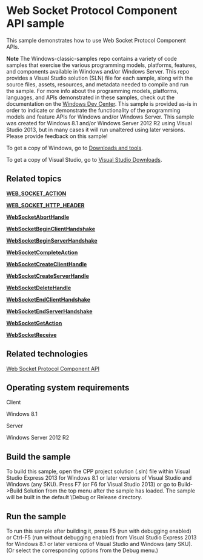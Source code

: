 Web Socket Protocol Component API sample
========================================

This sample demonstrates how to use Web Socket Protocol Component APIs.

**Note**  The Windows-classic-samples repo contains a variety of code samples that exercise the various programming models, platforms, features, and components available in Windows and/or Windows Server. This repo provides a Visual Studio solution (SLN) file for each sample, along with the source files, assets, resources, and metadata needed to compile and run the sample. For more info about the programming models, platforms, languages, and APIs demonstrated in these samples, check out the documentation on the [Windows Dev Center](https://dev.windows.com). This sample is provided as-is in order to indicate or demonstrate the functionality of the programming models and feature APIs for Windows and/or Windows Server. This sample was created for Windows 8.1 and/or Windows Server 2012 R2 using Visual Studio 2013, but in many cases it will run unaltered using later versions. Please provide feedback on this sample!

To get a copy of Windows, go to [Downloads and tools](http://go.microsoft.com/fwlink/p/?linkid=301696).

To get a copy of Visual Studio, go to [Visual Studio Downloads](http://go.microsoft.com/fwlink/p/?linkid=301697).

Related topics
--------------

[**WEB\_SOCKET\_ACTION**](http://msdn.microsoft.com/en-us/library/windows/desktop/hh449343)

[**WEB\_SOCKET\_HTTP\_HEADER**](http://msdn.microsoft.com/en-us/library/windows/desktop/hh449353)

[**WebSocketAbortHandle**](http://msdn.microsoft.com/en-us/library/windows/desktop/hh449315)

[**WebSocketBeginClientHandshake**](http://msdn.microsoft.com/en-us/library/windows/desktop/hh449318)

[**WebSocketBeginServerHandshake**](http://msdn.microsoft.com/en-us/library/windows/desktop/hh449321)

[**WebSocketCompleteAction**](http://msdn.microsoft.com/en-us/library/windows/desktop/hh449323)

[**WebSocketCreateClientHandle**](http://msdn.microsoft.com/en-us/library/windows/desktop/hh449325)

[**WebSocketCreateServerHandle**](http://msdn.microsoft.com/en-us/library/windows/desktop/hh449327)

[**WebSocketDeleteHandle**](http://msdn.microsoft.com/en-us/library/windows/desktop/hh449329)

[**WebSocketEndClientHandshake**](http://msdn.microsoft.com/en-us/library/windows/desktop/hh449331)

[**WebSocketEndServerHandshake**](http://msdn.microsoft.com/en-us/library/windows/desktop/hh449334)

[**WebSocketGetAction**](http://msdn.microsoft.com/en-us/library/windows/desktop/hh449336)

[**WebSocketReceive**](http://msdn.microsoft.com/en-us/library/windows/desktop/hh449338)

Related technologies
--------------------

[Web Socket Protocol Component API](http://msdn.microsoft.com/en-us/library/windows/desktop/hh437448)

Operating system requirements
-----------------------------

Client

Windows 8.1

Server

Windows Server 2012 R2

Build the sample
----------------

To build this sample, open the CPP project solution (.sln) file within Visual Studio Express 2013 for Windows 8.1 or later versions of Visual Studio and Windows (any SKU). Press F7 (or F6 for Visual Studio 2013) or go to Build-\>Build Solution from the top menu after the sample has loaded. The sample will be built in the default \\Debug or Release directory.

Run the sample
--------------

To run this sample after building it, press F5 (run with debugging enabled) or Ctrl-F5 (run without debugging enabled) from Visual Studio Express 2013 for Windows 8.1 or later versions of Visual Studio and Windows (any SKU). (Or select the corresponding options from the Debug menu.)


